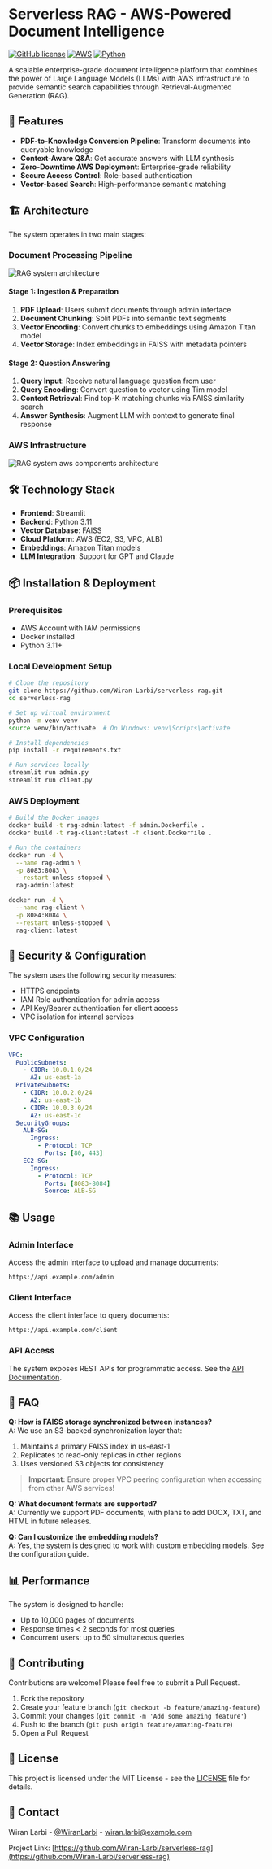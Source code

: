 # Serverless RAG - AWS-Powered Document Intelligence

[![GitHub license](https://img.shields.io/badge/license-MIT-blue.svg)](LICENSE)
[![AWS](https://img.shields.io/badge/AWS-Powered-orange)](https://aws.amazon.com/)
[![Python](https://img.shields.io/badge/Python-3.11-green)](https://www.python.org/)

A scalable enterprise-grade document intelligence platform that combines the power of Large Language Models (LLMs) with AWS infrastructure to provide semantic search capabilities through Retrieval-Augmented Generation (RAG).

## 🚀 Features

- **PDF-to-Knowledge Conversion Pipeline**: Transform documents into queryable knowledge
- **Context-Aware Q&A**: Get accurate answers with LLM synthesis
- **Zero-Downtime AWS Deployment**: Enterprise-grade reliability
- **Secure Access Control**: Role-based authentication
- **Vector-based Search**: High-performance semantic matching

## 🏗️ Architecture

The system operates in two main stages:

### Document Processing Pipeline

![RAG system architecture](/images/projects/project-serverlessrag/rag_architecture.png)

#### Stage 1: Ingestion & Preparation
1. **PDF Upload**: Users submit documents through admin interface
2. **Document Chunking**: Split PDFs into semantic text segments
3. **Vector Encoding**: Convert chunks to embeddings using Amazon Titan model
4. **Vector Storage**: Index embeddings in FAISS with metadata pointers

#### Stage 2: Question Answering
1. **Query Input**: Receive natural language question from user
2. **Query Encoding**: Convert question to vector using Tim model
3. **Context Retrieval**: Find top-K matching chunks via FAISS similarity search
4. **Answer Synthesis**: Augment LLM with context to generate final response

### AWS Infrastructure

![RAG system aws components architecture](/images/projects/project-serverlessrag/aws_architecture.png)

## 🛠️ Technology Stack

- **Frontend**: Streamlit
- **Backend**: Python 3.11
- **Vector Database**: FAISS
- **Cloud Platform**: AWS (EC2, S3, VPC, ALB)
- **Embeddings**: Amazon Titan models
- **LLM Integration**: Support for GPT and Claude

## 📦 Installation & Deployment

### Prerequisites

- AWS Account with IAM permissions
- Docker installed
- Python 3.11+

### Local Development Setup

```bash
# Clone the repository
git clone https://github.com/Wiran-Larbi/serverless-rag.git
cd serverless-rag

# Set up virtual environment
python -m venv venv
source venv/bin/activate  # On Windows: venv\Scripts\activate

# Install dependencies
pip install -r requirements.txt

# Run services locally
streamlit run admin.py
streamlit run client.py
```

### AWS Deployment

```bash
# Build the Docker images
docker build -t rag-admin:latest -f admin.Dockerfile .
docker build -t rag-client:latest -f client.Dockerfile .

# Run the containers
docker run -d \
  --name rag-admin \
  -p 8083:8083 \
  --restart unless-stopped \
  rag-admin:latest

docker run -d \
  --name rag-client \
  -p 8084:8084 \
  --restart unless-stopped \
  rag-client:latest
```

## 🔐 Security & Configuration

The system uses the following security measures:
- HTTPS endpoints
- IAM Role authentication for admin access
- API Key/Bearer authentication for client access
- VPC isolation for internal services

### VPC Configuration

```yaml
VPC:
  PublicSubnets:
    - CIDR: 10.0.1.0/24
      AZ: us-east-1a
  PrivateSubnets:
    - CIDR: 10.0.2.0/24
      AZ: us-east-1b
    - CIDR: 10.0.3.0/24
      AZ: us-east-1c
  SecurityGroups:
    ALB-SG:
      Ingress:
        - Protocol: TCP
          Ports: [80, 443]
    EC2-SG:
      Ingress:
        - Protocol: TCP
          Ports: [8083-8084]
          Source: ALB-SG
```

## 📚 Usage

### Admin Interface
Access the admin interface to upload and manage documents:
```
https://api.example.com/admin
```

### Client Interface
Access the client interface to query documents:
```
https://api.example.com/client
```

### API Access
The system exposes REST APIs for programmatic access. See the [API Documentation](docs/api.md).

## 📝 FAQ

**Q: How is FAISS storage synchronized between instances?**  
A: We use an S3-backed synchronization layer that:
1. Maintains a primary FAISS index in us-east-1
2. Replicates to read-only replicas in other regions
3. Uses versioned S3 objects for consistency

> **Important:** Ensure proper VPC peering configuration when accessing from other AWS services!

**Q: What document formats are supported?**  
A: Currently we support PDF documents, with plans to add DOCX, TXT, and HTML in future releases.

**Q: Can I customize the embedding models?**  
A: Yes, the system is designed to work with custom embedding models. See the configuration guide.

## 📊 Performance

The system is designed to handle:
- Up to 10,000 pages of documents
- Response times < 2 seconds for most queries
- Concurrent users: up to 50 simultaneous queries

## 🤝 Contributing

Contributions are welcome! Please feel free to submit a Pull Request.

1. Fork the repository
2. Create your feature branch (`git checkout -b feature/amazing-feature`)
3. Commit your changes (`git commit -m 'Add some amazing feature'`)
4. Push to the branch (`git push origin feature/amazing-feature`)
5. Open a Pull Request

## 📄 License

This project is licensed under the MIT License - see the [LICENSE](LICENSE) file for details.

## 📧 Contact

Wiran Larbi - [@WiranLarbi](https://twitter.com/WiranLarbi) - wiran.larbi@example.com

Project Link: [https://github.com/Wiran-Larbi/serverless-rag](https://github.com/Wiran-Larbi/serverless-rag)
